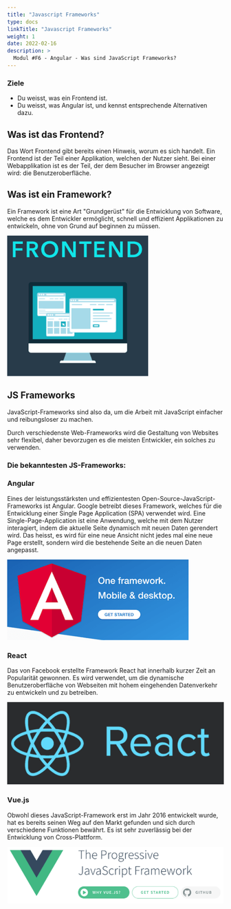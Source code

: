 ```yaml
---
title: "Javascript Frameworks"
type: docs
linkTitle: "Javascript Frameworks"
weight: 1
date: 2022-02-16
description: >
  Modul #F6 - Angular - Was sind JavaScript Frameworks?
---
```


### Ziele

- Du weisst, was ein Frontend ist.
- Du weisst, was Angular ist, und kennst entsprechende Alternativen dazu.

## Was ist das Frontend?

Das Wort Frontend gibt bereits einen Hinweis, worum es sich handelt. Ein Frontend ist der Teil einer Applikation, welchen der Nutzer sieht.
Bei einer Webapplikation ist es der Teil, der dem Besucher im Browser angezeigt wird: die Benutzeroberfläche.

## Was ist ein Framework?

Ein Framework ist eine Art "Grundgerüst" für die Entwicklung von Software, welche es dem Entwickler ermöglicht, schnell und effizient Applikationen zu entwickeln, ohne von Grund auf beginnen zu müssen.

![Framework](images/frontend.png)

## JS Frameworks

JavaScript-Frameworks sind also da, um die Arbeit mit JavaScript einfacher und reibungsloser zu machen.

Durch verschiedenste Web-Frameworks wird die Gestaltung von Websites sehr flexibel, daher bevorzugen es die meisten Entwickler, ein solches zu verwenden.

### Die bekanntesten JS-Frameworks:<br>

### Angular

Eines der leistungsstärksten und effizientesten Open-Source-JavaScript-Frameworks ist Angular.
Google betreibt dieses Framework, welches für die Entwicklung einer Single Page Application (SPA) verwendet wird.
Eine Single-Page-Application ist eine Anwendung, welche mit dem Nutzer interagiert, indem die aktuelle Seite dynamisch mit neuen Daten gerendert wird. Das heisst, es wird für eine neue
Ansicht nicht jedes mal eine neue Page erstellt, sondern wird die bestehende Seite an die neuen Daten angepasst.

![Angular](images/angular.png)

### React

Das von Facebook erstellte Framework React hat innerhalb kurzer Zeit an Popularität gewonnen.
Es wird verwendet, um die dynamische Benutzeroberfläche von Webseiten mit hohem eingehenden Datenverkehr zu entwickeln und zu betreiben.

![React](images/react.png)

### Vue.js

Obwohl dieses JavaScript-Framework erst im Jahr 2016 entwickelt wurde, hat es bereits seinen Weg auf den Markt gefunden und sich durch verschiedene Funktionen bewährt. Es ist sehr zuverlässig bei der Entwicklung von Cross-Plattform.

![Vuejs](images/vue.png)

